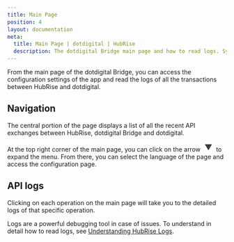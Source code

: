 ```yaml
---
title: Main Page
position: 4
layout: documentation
meta:
  title: Main Page | dotdigital | HubRise
  description: The dotdigital Bridge main page and how to read logs. Synchronise data between your EPOS and your apps.
---
```


From the main page of the dotdigital Bridge, you can access the configuration settings of the app and read the logs of all the transactions between HubRise and dotdigital.

## Navigation

The central portion of the page displays a list of all the recent API exchanges between HubRise, dotdigital Bridge and dotdigital.

At the top right corner of the main page, you can click on the arrow <InlineImage width="20" height="20">![Arrow icon](../images/arrow-icon.jpg)</InlineImage> to expand the menu. From there, you can select the language of the page and access the configuration page.

## API logs

Clicking on each operation on the main page will take you to the detailed logs of that specific operation.

Logs are a powerful debugging tool in case of issues. To understand in detail how to read logs, see [Understanding HubRise Logs](/docs/hubrise-logs/).
